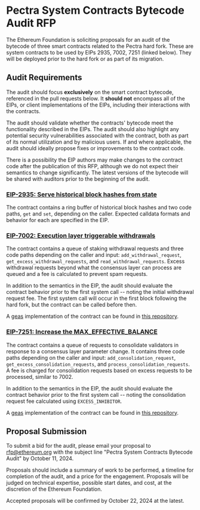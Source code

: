 # Pectra System Contracts Bytecode Audit RFP

The Ethereum Foundation is soliciting proposals for an audit of the bytecode of three smart contracts related to the Pectra hard fork. These are system contracts to be used by EIPs 2935, 7002, 7251 (linked below). They will be deployed prior to the hard fork or as part of its migration.

## Audit Requirements

The audit should focus **exclusively** on the smart contract bytecode, referenced in the pull requests below. It **should not** encompass all of the EIPs, or client implementations of the EIPs, including their interactions with the contracts. 

The audit should validate whether the contracts' bytecode meet the functionality described in the EIPs. The audit should also highlight any potential security vulnerabilities associated with the contract, both as part of its normal utilization and by malicious users. If and where applicable, the audit should ideally propose fixes or improvements to the contract code.

There is a possibility the EIP authors may make changes to the contract code after the publication of this RFP, although we do not expect their semantics to change significantly. The latest versions of the bytecode will be shared with auditors prior to the beginning of the audit.

### [EIP-2935: Serve historical block hashes from state](https://eips.ethereum.org/EIPS/eip-2935)

The contract contains a ring buffer of historical block hashes and two code paths, `get` and `set`, depending on the caller. Expected calldata formats and behavior for each are specified in the EIP.

### [EIP-7002: Execution layer triggerable withdrawals](https://eips.ethereum.org/EIPS/eip-7002)

The contract contains a queue of staking withdrawal requests and three code paths depending on the caller and input: `add_withdrawal_request`, `get_excess_withdrawal_requests`, and `read_withdrawal_requests`. Excess withdrawal requests beyond what the consensus layer can process are queued and a fee is calculated to prevent spam requests.

In addition to the semantics in the EIP, the audit should evaluate the contract behavior prior to the first system call -- noting the initial withdrawal request fee. The first system call will occur in the first block following the hard fork, but the contract can be called before then.

A [geas](https://github.com/fjl/geas) implementation of the contract can be found in [this repository](https://github.com/lightclient/sys-asm).

### [EIP-7251: Increase the MAX_EFFECTIVE_BALANCE](https://eips.ethereum.org/EIPS/eip-7251)

The contract contains a queue of requests to consolidate validators in response to a consensus layer parameter change. It contains three code paths depending on the caller and input: `add_consolidation_request`, `get_excess_consolidation_requests`, and `process_consolidation_requests`. A fee is charged for consolidation requests based on excess requests to be processed, similar to 7002.

In addition to the semantics in the EIP, the audit should evaluate the contract behavior prior to the first system call -- noting the consolidation request fee calculated using `EXCESS_INHIBITOR`.

A [geas](https://github.com/fjl/geas) implementation of the contract can be found in [this repository](https://github.com/lightclient/sys-asm).

## Proposal Submission

To submit a bid for the audit, please email your proposal to rfp@ethereum.org with the subject line &#34;Pectra System Contracts Bytecode Audit&#34; by October 11, 2024. 

Proposals should include a summary of work to be performed, a timeline for completion of the audit, and a price for the engagement. Proposals will be judged on technical expertise, possible start dates, and cost, at the discretion of the Ethereum Foundation.

Accepted proposals will be confirmed by October 22, 2024 at the latest.
